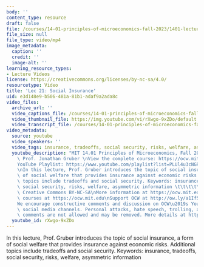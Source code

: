 ```yaml
---
body: ''
content_type: resource
draft: false
file: /courses/14-01-principles-of-microeconomics-fall-2023/1401-lecture21-2023nov27_360p_16_9.mp4
file_size: null
file_type: video/mp4
image_metadata:
  caption: ''
  credit: ''
  image-alt: ''
learning_resource_types:
- Lecture Videos
license: https://creativecommons.org/licenses/by-nc-sa/4.0/
resourcetype: Video
title: 'Lec 21: Social Insurance'
uid: e3d148e9-b506-481a-81b1-adaf9a2ada8c
video_files:
  archive_url: ''
  video_captions_file: /courses/14-01-principles-of-microeconomics-fall-2023/1W_mXc-kItia9nBLXHp-J2-wAKFsLcQxC_transcript.webvtt
  video_thumbnail_file: https://img.youtube.com/vi/rXwgo-9xZDo/default.jpg
  video_transcript_file: /courses/14-01-principles-of-microeconomics-fall-2023/1W_mXc-kItia9nBLXHp-J2-wAKFsLcQxC_transcript.pdf
video_metadata:
  source: youtube
  video_speakers: ''
  video_tags: insurance, tradeoffs, social security, risks, welfare, asymmetric information
  youtube_description: "MIT 14.01 Principles of Microeconomics, Fall 2023 \nInstructor:\
    \ Prof. Jonathan Gruber \nView the complete course: https://ocw.mit.edu/14-01F23\n\
    YouTube Playlist: https://www.youtube.com/playlist?list=PLUl4u3cNGP60V7HxLYRaJMbFzP77bzEjb\n\
    \nIn this lecture, Prof. Gruber introduces the topic of social insurance, a form\
    \ of social welfare that provides insurance against economic risks. Additional\
    \ topics include tradeoffs and social security. Keywords: insurance, tradeoffs,\
    \ social security, risks, welfare, asymmetric information \t\t\t\t\n\nLicense:\
    \ Creative Commons BY-NC-SA\nMore information at https://ocw.mit.edu/terms\nMore\
    \ courses at https://ocw.mit.edu\nSupport OCW at http://ow.ly/a1If50zVRlQ\n\n\
    We encourage constructive comments and discussion on OCW\u2019s YouTube and other\
    \ social media channels. Personal attacks, hate speech, trolling, and inappropriate\
    \ comments are not allowed and may be removed. More details at https://ocw.mit.edu/comments."
  youtube_id: rXwgo-9xZDo
---
```

In this lecture, Prof. Gruber introduces the topic of social insurance, a form of social welfare that provides insurance against economic risks. Additional topics include tradeoffs and social security. Keywords: insurance, tradeoffs, social security, risks, welfare, asymmetric information